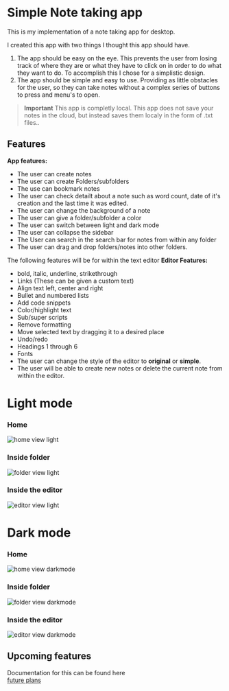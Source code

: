 # Simple Note taking app
This is my implementation of a note taking app for desktop.

I created this app with two things I thought this app should have. 
1. The app should be easy on the eye. This prevents the user from losing track of where they are or what they have to click on in order to do what they want to do. To accomplish this I chose for a simplistic design.
2. The app should be simple and easy to use. Providing as little obstacles for the user, so they can take notes without a complex series of buttons to press and menu's to open.

> **Important** This app is completly local. This app does not save your notes in the cloud, but instead saves them localy in the form of .txt files..

## Features
**App features:**
- The user can create notes
- The user can create Folders/subfolders
- The use can bookmark notes
- The user can check detailt about a note such as 
word count, date of it's creation and the last time it was edited.
- The user can change the background of a note
- The user can give a folder/subfolder a color 
- The user can switch between light and dark mode
- The user can collapse the sidebar 
- The User can search in the search bar for notes from within any folder
- The user can drag and drop folders/notes into other folders.

The following features will be for within the text editor
**Editor Features:**
- bold, italic, underline, strikethrough
- Links (These can be given a custom text)
- Align text left, center and right
- Bullet and numbered lists
- Add code snippets
- Color/highlight text
- Sub/super scripts
- Remove formatting
- Move selected text by dragging it to a desired place
- Undo/redo
- Headings 1 through 6 
- Fonts 
- The user can change the style of the editor to **original** or **simple**. 
- The user will be able to create new notes or delete the current note from within the editor.




# Light mode
### Home
![home view light](https://github.com/VeronGoggans/Keeps/blob/main/docs/img/latest/home-view-light.png?raw=true)
### Inside folder
![folder view light](https://github.com/VeronGoggans/Keeps/blob/main/docs/img/latest/folder-view-light.png?raw=true)
### Inside the editor
![editor view light](https://github.com/VeronGoggans/Keeps/blob/main/docs/img/latest/editor-view-light.png?raw=true)

# Dark mode
### Home
![home view darkmode](https://github.com/VeronGoggans/Keeps/blob/main/docs/img/latest/home-view-dark.png?raw=true)
### Inside folder
![folder view darkmode](https://github.com/VeronGoggans/Keeps/blob/main/docs/img/latest/folder-view-dark.png?raw=true)
### Inside the editor
![editor view darkmode](https://github.com/VeronGoggans/Keeps/blob/main/docs/img/latest/editor-view-dark.png?raw=true)

## Upcoming features 
Documentation for this can be found here\
[future plans](https://github.com/VeronGoggans/Notes-App/blob/main/docs/future.md)

